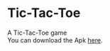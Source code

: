 # Tic-Tac-Toe
A Tic-Tac-Toe game  
You can download the Apk [here](https://drive.google.com/file/d/1Ndj9SyaednLDxI_TEgE9UDLp7rorQRX-/view?usp=sharing).
